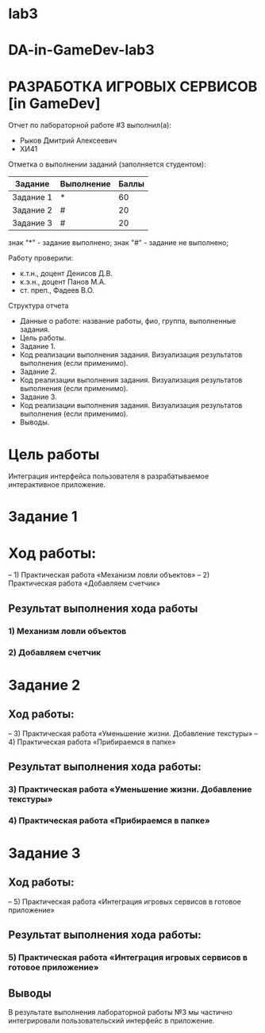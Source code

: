 # lab3
# DA-in-GameDev-lab3
# РАЗРАБОТКА ИГРОВЫХ СЕРВИСОВ [in GameDev]
Отчет по лабораторной работе #3 выполнил(а):
- Рыков Дмитрий Алексеевич
- ХИ41

Отметка о выполнении заданий (заполняется студентом):

| Задание | Выполнение | Баллы |
| ------ | ------ | ------ |
| Задание 1 | * | 60 |
| Задание 2 | # | 20 |
| Задание 3 | # | 20 |

знак "*" - задание выполнено; знак "#" - задание не выполнено;

Работу проверили:
- к.т.н., доцент Денисов Д.В.
- к.э.н., доцент Панов М.А.
- ст. преп., Фадеев В.О.


Структура отчета

- Данные о работе: название работы, фио, группа, выполненные задания.
- Цель работы.
- Задание 1.
- Код реализации выполнения задания. Визуализация результатов выполнения (если применимо).
- Задание 2.
- Код реализации выполнения задания. Визуализация результатов выполнения (если применимо).
- Задание 3.
- Код реализации выполнения задания. Визуализация результатов выполнения (если применимо).
- Выводы.

# Цель работы
Интеграция интерфейса пользователя в разрабатываемое интерактивное приложение.
# Задание 1
# Ход работы:
– 1) Практическая работа «Механизм ловли объектов»
– 2) Практическая работа «Добавляем счетчик»
## Результат выполнения хода работы
### 1) Механизм ловли объектов

### 2) Добавляем счетчик


# Задание 2
## Ход работы:
– 3) Практическая работа «Уменьшение жизни. Добавление текстуры»
– 4) Практическая работа «Прибираемся в папке»

## Результат выполнения хода работы:

### 3) Практическая работа «Уменьшение жизни. Добавление текстуры»
### 4) Практическая работа «Прибираемся в папке»

# Задание 3
## Ход работы:
– 5) Практическая работа «Интеграция игровых сервисов в готовое приложение»


## Результат выполнения хода работы:

### 5) Практическая работа «Интеграция игровых сервисов в готовое приложение»




## Выводы
В результате выполнения лабораторной работы №3 мы частично интегрировали пользовательский интерфейс в приложение.
